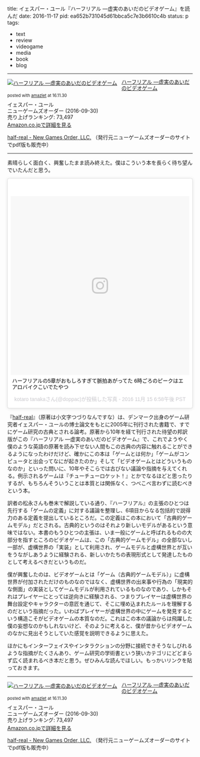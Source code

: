 title: イェスパー・ユール『ハーフリアル ―虚実のあいだのビデオゲーム』を読んだ
date: 2016-11-17
pid: ea652b731045d61bbca5c7e3b6610c4b
status: p
tags:
- text
- review
- videogame
- media
- book
- blog
---

<div class="amazlet-box" style="margin-bottom:0px;"><div class="amazlet-image" style="float:left;margin:0px 12px 1px 0px;"><a href="http://www.amazon.co.jp/exec/obidos/ASIN/4908124086/dotimpact-22/ref=nosim/" name="amazletlink" target="_blank"><img src="http://ecx.images-amazon.com/images/I/31paNZ3OTJL._SL160_.jpg" alt="ハーフリアル ―虚実のあいだのビデオゲーム" style="border: none;" /></a></div><div class="amazlet-info" style="line-height:120%; margin-bottom: 10px"><div class="amazlet-name" style="margin-bottom:10px;line-height:120%"><a href="http://www.amazon.co.jp/exec/obidos/ASIN/4908124086/dotimpact-22/ref=nosim/" name="amazletlink" target="_blank">ハーフリアル ―虚実のあいだのビデオゲーム</a><div class="amazlet-powered-date" style="font-size:80%;margin-top:5px;line-height:120%">posted with <a href="http://www.amazlet.com/" title="amazlet" target="_blank">amazlet</a> at 16.11.30</div></div><div class="amazlet-detail">イェスパー・ユール <br />ニューゲームズオーダー (2016-09-30)<br />売り上げランキング: 73,497<br /></div><div class="amazlet-sub-info" style="float: left;"><div class="amazlet-link" style="margin-top: 5px"><a href="http://www.amazon.co.jp/exec/obidos/ASIN/4908124086/dotimpact-22/ref=nosim/" name="amazletlink" target="_blank">Amazon.co.jpで詳細を見る</a></div></div></div><div class="amazlet-footer" style="clear: left"></div></div>

[half-real - New Games Order, LLC.][1]
（発行元ニューゲームズオーダーのサイトでpdf版も販売中）

----

素晴らしく面白く、興奮したまま読み終えた。僕はこういう本を長らく待ち望んでいたんだと思う。

<blockquote class="instagram-media" data-instgrm-captioned data-instgrm-version="7" style=" background:#FFF; border:0; border-radius:3px; box-shadow:0 0 1px 0 rgba(0,0,0,0.5),0 1px 10px 0 rgba(0,0,0,0.15); margin: 1px; max-width:658px; padding:0; width:99.375%; width:-webkit-calc(100% - 2px); width:calc(100% - 2px);"><div style="padding:8px;"> <div style=" background:#F8F8F8; line-height:0; margin-top:40px; padding:50.0% 0; text-align:center; width:100%;"> <div style=" background:url(data:image/png;base64,iVBORw0KGgoAAAANSUhEUgAAACwAAAAsCAMAAAApWqozAAAABGdBTUEAALGPC/xhBQAAAAFzUkdCAK7OHOkAAAAMUExURczMzPf399fX1+bm5mzY9AMAAADiSURBVDjLvZXbEsMgCES5/P8/t9FuRVCRmU73JWlzosgSIIZURCjo/ad+EQJJB4Hv8BFt+IDpQoCx1wjOSBFhh2XssxEIYn3ulI/6MNReE07UIWJEv8UEOWDS88LY97kqyTliJKKtuYBbruAyVh5wOHiXmpi5we58Ek028czwyuQdLKPG1Bkb4NnM+VeAnfHqn1k4+GPT6uGQcvu2h2OVuIf/gWUFyy8OWEpdyZSa3aVCqpVoVvzZZ2VTnn2wU8qzVjDDetO90GSy9mVLqtgYSy231MxrY6I2gGqjrTY0L8fxCxfCBbhWrsYYAAAAAElFTkSuQmCC); display:block; height:44px; margin:0 auto -44px; position:relative; top:-22px; width:44px;"></div></div> <p style=" margin:8px 0 0 0; padding:0 4px;"> <a href="https://www.instagram.com/p/BM2ueXPFU_L/" style=" color:#000; font-family:Arial,sans-serif; font-size:14px; font-style:normal; font-weight:normal; line-height:17px; text-decoration:none; word-wrap:break-word;" target="_blank">ハーフリアルの5章がおもしろすぎて脈拍あがってた 6時ごろのピークはエアロバイクこいでたやつ</a></p> <p style=" color:#c9c8cd; font-family:Arial,sans-serif; font-size:14px; line-height:17px; margin-bottom:0; margin-top:8px; overflow:hidden; padding:8px 0 7px; text-align:center; text-overflow:ellipsis; white-space:nowrap;">kotaro tanakaさん(@doppac)が投稿した写真 - <time style=" font-family:Arial,sans-serif; font-size:14px; line-height:17px;" datetime="2016-11-16T02:58:04+00:00">2016 11月 15 6:58午後 PST</time></p></div></blockquote>
<script async defer src="//platform.instagram.com/en_US/embeds.js"></script>


『[half-real][2]』（原著は小文字つづりなんですな）は、デンマーク出身のゲーム研究者イェスパー・ユールの博士論文をもとに2005年に刊行された書籍で、すでにゲーム研究の古典とされる論考。原著から10年を経て刊行された待望の邦訳版がこの『ハーフリアル ―虚実のあいだのビデオゲーム』で、これでようやく僕のような英語の原著を読み下せない人間もこの古典の内容に触れることができるようになったわけだけど、確かにこの本は「ゲームとは何か」「ゲームがコンピュータと出会ってなにが起きたのか」そして「ビデオゲームとはどういうものなのか」といった問いに、10年やそこらでは古びない議論や指摘を与えてくれる。例示されるゲームは『チューチューロケット！』とかでなるほどと思ったりするが、もちろんそういうことは本質とは関係なく、つべこべ言わずに読むべきという本。

訳者の松永さんも巻末で解説している通り、『ハーフリアル』の主張のひとつは先行する「ゲームの定義」に対する議論を整理し、6項目からなる包括的で説得力のある定義を提出しているところだ。この定義はこの本において「古典的ゲームモデル」だとされる。古典的というのはそれより新しいモデルがあるという意味ではない。本書のもうひとつの主張は、いま一般にゲームと呼ばれるものの大部分を指すところのビデオゲームは、この「古典的ゲームモデル」の全部ないし一部が、虚構世界の「実装」として利用され、ゲームモデルと虚構世界とが互いをうながしあうように経験される、新しいかたちの表現形式として発達したものとして考えるべきだというものだ。

僕が興奮したのは、ビデオゲームとは「ゲーム（古典的ゲームモデル）」に虚構世界が付加されただけのものなのではなく、虚構世界の出来事や行為の「現実的な側面」の実装としてゲームモデルが利用されているものなのであり、しかもそれはプレイヤーにとっては逆向きに経験される、つまりプレイヤーは虚構世界の舞台設定やキャラクターの意匠を通じて、そこに埋め込まれたルールを理解するのだという指摘だった。いわばプレイヤーが虚構世界の中にゲームを発見するという構造こそがビデオゲームの本質なのだ。これはこの本の議論からは飛躍した僕の妄想なのかもしれないけど、そのように考えると、僕が昔からビデオゲームのなかに見出そうとしていた感覚を説明できるように思えた。

ほかにもインターフェイスやインタラクションの分野に接続できそうなしびれるような指摘がたくさんあり、ゲーム研究の学術書という狭いカテゴリにどどまらず広く読まれるべき本だと思う。ぜひみんな読んでほしい。もっかいリンクを貼っておきます。

----

<div class="amazlet-box" style="margin-bottom:0px;"><div class="amazlet-image" style="float:left;margin:0px 12px 1px 0px;"><a href="http://www.amazon.co.jp/exec/obidos/ASIN/4908124086/dotimpact-22/ref=nosim/" name="amazletlink" target="_blank"><img src="http://ecx.images-amazon.com/images/I/31paNZ3OTJL._SL160_.jpg" alt="ハーフリアル ―虚実のあいだのビデオゲーム" style="border: none;" /></a></div><div class="amazlet-info" style="line-height:120%; margin-bottom: 10px"><div class="amazlet-name" style="margin-bottom:10px;line-height:120%"><a href="http://www.amazon.co.jp/exec/obidos/ASIN/4908124086/dotimpact-22/ref=nosim/" name="amazletlink" target="_blank">ハーフリアル ―虚実のあいだのビデオゲーム</a><div class="amazlet-powered-date" style="font-size:80%;margin-top:5px;line-height:120%">posted with <a href="http://www.amazlet.com/" title="amazlet" target="_blank">amazlet</a> at 16.11.30</div></div><div class="amazlet-detail">イェスパー・ユール <br />ニューゲームズオーダー (2016-09-30)<br />売り上げランキング: 73,497<br /></div><div class="amazlet-sub-info" style="float: left;"><div class="amazlet-link" style="margin-top: 5px"><a href="http://www.amazon.co.jp/exec/obidos/ASIN/4908124086/dotimpact-22/ref=nosim/" name="amazletlink" target="_blank">Amazon.co.jpで詳細を見る</a></div></div></div><div class="amazlet-footer" style="clear: left"></div></div>

[half-real - New Games Order, LLC.][3]
（発行元ニューゲームズオーダーのサイトでpdf版も販売中）


<!--
この本のタイトル「ハーフリアル（半分現実）」は、ビデオゲームに対してなされる言明の二重性（「このゲームで主人公は銃を撃つ」という言明は、ある人物が銃を撃つというフィクションを説明しているのと同時に、プレイヤーがそのようにプレイできるということを説明している）にビデオゲームにおけるルールとフィクションの相互作用が象徴されることから名付けられているのだけど、これは裏返すと虚構世界にとって


ビデオゲームはゲームモデルと虚構世界というふたつの側面をもつ。

~~
 『ハーフリアル』は、この「ゲームモデルと虚構世界とが互いをうながしあうように経験される新しいかたちの表現形式」

本書のタイトルとなっている「half-real（半分現実）」とは、このビデオゲームのふたつの側面、ゲームモデルと虚構世界


ゲームモデルと虚構世界が協同する新しいかたちの表現形式として発達したものだと考えるべきだというものだ。

「使って」、さらに「ゲーム以外」のものも多分に含んだ形で形作られているというのがこの本の主張だ。

が、この「古典的ゲームモデル」の定義から一部（ないし全部）外れながらそれでもなおプレイヤーに楽しまれるとき、その「ゲーム以外」の部分は何なのか、その「ゲーム以外」は何をしているのか、
-->

[1]:	http://www.newgamesorder.jp/games/half-real
[2]:	http://www.half-real.net/
[3]:	http://www.newgamesorder.jp/games/half-real
